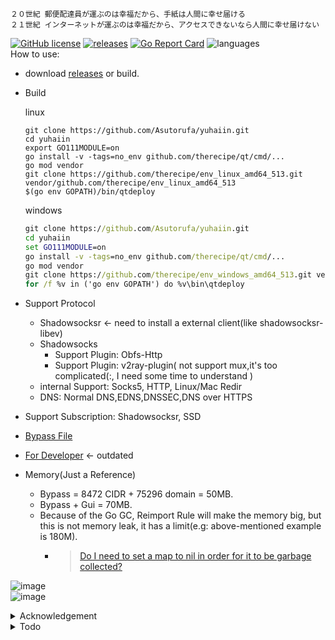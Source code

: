 ```shell
２０世紀 郵便配達員が運ぶのは幸福だから、手紙は人間に幸せ届ける
２１世紀 インターネットが運ぶのは幸福だから、アクセスできないなら人間に幸せ届けない
```

[![GitHub license](https://img.shields.io/github/license/Asutorufa/yuhaiin)](https://github.com/Asutorufa/yuhaiin/blob/master/LICENSE)
[![releases](https://img.shields.io/github/release-pre/asutorufa/yuhaiin.svg)](https://github.com/Asutorufa/yuhaiin/releases)
[![Go Report Card](https://goreportcard.com/badge/github.com/Asutorufa/yuhaiin)](https://goreportcard.com/report/github.com/Asutorufa/yuhaiin)
![languages](https://img.shields.io/github/languages/top/asutorufa/yuhaiin.svg)  
How to use:

- download [releases](https://github.com/Asutorufa/yuhaiin/releases) or build.

- Build

    linux
    ```shell script
    git clone https://github.com/Asutorufa/yuhaiin.git
    cd yuhaiin
    export GO111MODULE=on
    go install -v -tags=no_env github.com/therecipe/qt/cmd/...
    go mod vendor
    git clone https://github.com/therecipe/env_linux_amd64_513.git vendor/github.com/therecipe/env_linux_amd64_513
    $(go env GOPATH)/bin/qtdeploy
    ```
    windows
    
    ```cmd
    git clone https://github.com/Asutorufa/yuhaiin.git
    cd yuhaiin
    set GO111MODULE=on
    go install -v -tags=no_env github.com/therecipe/qt/cmd/... 
    go mod vendor
    git clone https://github.com/therecipe/env_windows_amd64_513.git vendor/github.com/therecipe/env_windows_amd64_513
    for /f %v in ('go env GOPATH') do %v\bin\qtdeploy
    ```
  
- Support Protocol
    - Shadowsocksr <- need to install a external client(like shadowsocksr-libev)
    - Shadowsocks
        - Support Plugin: Obfs-Http
        - Support Plugin: v2ray-plugin( not support mux,it's too complicated(:, I need some time to understand )
    - internal Support: Socks5, HTTP, Linux/Mac Redir
    - DNS: Normal DNS,EDNS,DNSSEC,DNS over HTTPS 
- Support Subscription: Shadowsocksr, SSD
- [Bypass File](https://github.com/Asutorufa/yuhaiin/tree/ACL)
- [For Developer](https://github.com/Asutorufa/yuhaiin/blob/master/for_developer.md) <- outdated
- Memory(Just a Reference)
    - Bypass = 8472 CIDR + 75296 domain = 50MB.
    - Bypass + Gui = 70MB.
    - Because of the Go GC, Reimport Rule will make the memory big, but this is not memory leak, it has a limit(e.g: above-mentioned example is 180M).
        - > [Do I need to set a map to nil in order for it to be garbage collected?](https://stackoverflow.com/questions/36747776/do-i-need-to-set-a-map-to-nil-in-order-for-it-to-be-garbage-collected)


![image](https://raw.githubusercontent.com/Asutorufa/yuhaiin/master/img/gui_by_qt_v0.2.11.4.png)  
![image](https://raw.githubusercontent.com/Asutorufa/yuhaiin/master/img/gui_windows_v0.2.11.4.png)  


<details>
<summary>Acknowledgement</summary>

- [Golang](https://golang.org)  
- [therecipe/qt](https://github.com/therecipe/qt)  
- [mattn/go-sqlite3](https://github.com/mattn/go-sqlite3)(now change to json)  
- [breakwa11/shadowsokcsr](https://github.com/shadowsocksr-backup/shadowsocksr)  
- [akkariiin/shadowsocksrr](https://github.com/shadowsocksrr/shadowsocksr/tree/akkariiin/dev)  
- [Dreamacro/clash](https://github.com/Dreamacro/clash)  
- [shadowsocks/go-shadowsocks2](https://github.com/shadowsocks/go-shadowsocks2)  
- [v2ray-plugin](https://github.com/shadowsocks/v2ray-plugin)  
- [v2ray](https://v2ray.com/)  

</details>

<details>
<summary>Todo</summary>

- [x] add bypass
- [x] ss link compatible.  
  - [x] need more ss link template.
- [x] support http proxy.  
- [ ] add `-h` argument to show help.
- [x] add DOH.
- [x] have a GUI.
- [x] add shadowsocks client protocol.
- [x] add linux REDIRECT.
- [x] add shadowsocks v2ray plugin.
- [x] ~~widget exchange to qml.~~(now already change to gridLayout)
- [x] ~~change qt gui to use new api.~~
- [X] new api for android(or others). <- use grpc.
- [ ] add disguise.

</details>
